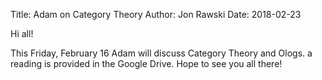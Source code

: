 Title: Adam on Category Theory
Author: Jon Rawski
Date: 2018-02-23

Hi all!

This Friday, February 16 Adam will discuss Category Theory and Ologs. a reading is provided in the Google Drive. Hope to see you all there!